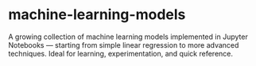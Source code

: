 # machine-learning-models
A growing collection of machine learning models implemented in Jupyter Notebooks — starting from simple linear regression to more advanced techniques. Ideal for learning, experimentation, and quick reference.
